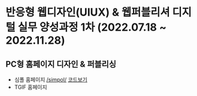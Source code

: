 # 반응형 웹디자인(UIUX) & 웹퍼블리셔 디지털 실무 양성과정 1차 (2022.07.18 ~ 2022.11.28)
## PC형 홈페이지 디자인 & 퍼블리싱
- 심폴 홈페이지 <a href="http://okfaji.github.io/design01/simpol/" target="_blank">/simpol/</a>  <a href="http://www.github.com/okfaji/design01/simpol/" target="_blank">코드보기<a>
- TGIF 홈페이지 
